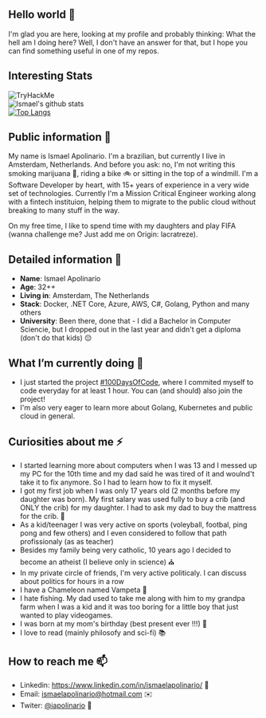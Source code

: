## Hello world 👋

I'm glad you are here, looking at my profile and probably thinking: What the hell am I doing here?
Well, I don't have an answer for that, but I hope you can find something useful in one of my repos.

## Interesting Stats

![TryHackMe](https://tryhackme-badges.s3.amazonaws.com/ismaelapolinario.png?raw=true) <br />
![Ismael's github stats](https://github-readme-stats.vercel.app/api?username=iapolinario&show_icons=true&theme=radical)<br/>
[![Top Langs](https://github-readme-stats.vercel.app/api/top-langs/?username=iapolinario&layout=compact)](https://github.com/iapolinario/github-readme-stats)

## Public information 💬

My name is Ismael Apolinario. I'm a brazilian, but currently I live in Amsterdam, Netherlands. And before you ask: no, I'm not writing this smoking marijuana 🚬, riding a bike 🚲 or sitting in the top of a windmill.
I'm a Software Developer by heart, with 15+ years of experience in a very wide set of technologies. Currently I'm a Mission Critical Engineer working along with a fintech instituion, helping them to migrate to the public cloud without breaking to many stuff in the way.

On my free time, I like to spend time with my daughters and play FIFA (wanna challenge me? Just add me on Origin: lacratreze).

## Detailed information 📘

- **Name**: Ismael Apolinario
- **Age**: 32++
- **Living in**: Amsterdam, The Netherlands
- **Stack**: Docker, .NET Core, Azure, AWS, C#, Golang, Python and many others
- **University**: Been there, done that - I did a Bachelor in Computer Sciencie, but I dropped out in the last year and didn't get a diploma (don't do that kids) 😔

## What I’m currently doing 🌱

- I just started the project [#100DaysOfCode](https://github.com/IAPOLINARIO/100-days-of-code), where I commited myself to code everyday for at least 1 hour. You can (and should) also join the project!
- I'm also very eager to learn more about Golang, Kubernetes and public cloud in general.

## Curiosities about me ⚡

- I started learning more about computers when I was 13 and I messed up my PC for the 10th time and my dad said he was tired of it and woulnd't take it to fix anymore. So I had to learn how to fix it myself.
- I got my first job when I was only 17 years old (2 months before my daughter was born). My first salary was used fully to buy a crib (and ONLY the crib) for my daughter. I had to ask my dad to buy the mattress for the crib. 👶
- As a kid/teenager I was very active on sports (voleyball, footbal, ping pong and few others) and I even considered to follow that path profissionaly (as as teacher)
- Besides my family being very catholic, 10 years ago I decided to become an atheist (I believe only in science) ⛪
- In my private circle of friends, I'm very active politicaly. I can discuss about politics for hours in a row
- I have a Chameleon named Vampeta 🦎
- I hate fishing. My dad used to take me along with him to my grandpa farm when I was a kid and it was too boring for a little boy that just wanted to play videogames.
- I was born at my mom's birthday (best present ever !!!) 🎂
- I love to read (mainly philosofy and sci-fi) 📚

## How to reach me 📫

- Linkedin: https://www.linkedin.com/in/ismaelapolinario/ 📄
- Email: ismaelapolinario@hotmail.com ✉️
- Twiter: [@iapolinario](https://twitter.com/iapolinario) 🐳
